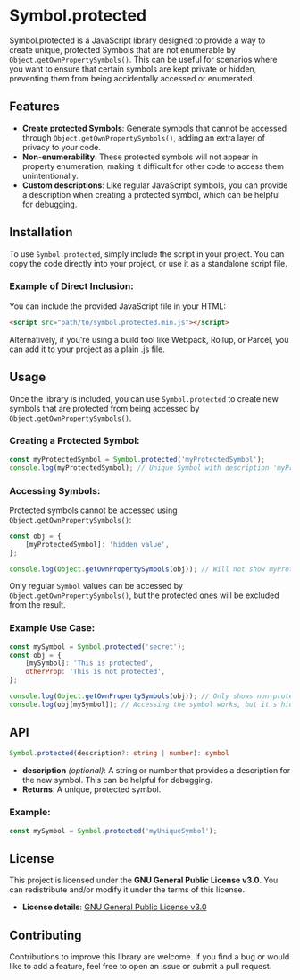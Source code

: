 # Symbol.protected

Symbol.protected is a JavaScript library designed to provide a way to create unique, protected Symbols that are not enumerable by `Object.getOwnPropertySymbols()`. This can be useful for scenarios where you want to ensure that certain symbols are kept private or hidden, preventing them from being accidentally accessed or enumerated.

## Features

- **Create protected Symbols**: Generate symbols that cannot be accessed through `Object.getOwnPropertySymbols()`, adding an extra layer of privacy to your code.
- **Non-enumerability**: These protected symbols will not appear in property enumeration, making it difficult for other code to access them unintentionally.
- **Custom descriptions**: Like regular JavaScript symbols, you can provide a description when creating a protected symbol, which can be helpful for debugging.

## Installation

To use `Symbol.protected`, simply include the script in your project. You can copy the code directly into your project, or use it as a standalone script file.

### Example of Direct Inclusion:

You can include the provided JavaScript file in your HTML:

```html
<script src="path/to/symbol.protected.min.js"></script>
```

Alternatively, if you're using a build tool like Webpack, Rollup, or Parcel, you can add it to your project as a plain .js file.

## Usage

Once the library is included, you can use `Symbol.protected` to create new symbols that are protected from being accessed by `Object.getOwnPropertySymbols()`.

### Creating a Protected Symbol:

```javascript
const myProtectedSymbol = Symbol.protected('myProtectedSymbol');
console.log(myProtectedSymbol); // Unique Symbol with description 'myProtectedSymbol'
```

### Accessing Symbols:

Protected symbols cannot be accessed using `Object.getOwnPropertySymbols()`:

```javascript
const obj = {
    [myProtectedSymbol]: 'hidden value',
};

console.log(Object.getOwnPropertySymbols(obj)); // Will not show myProtectedSymbol
```

Only regular `Symbol` values can be accessed by `Object.getOwnPropertySymbols()`, but the protected ones will be excluded from the result.

### Example Use Case:

```javascript
const mySymbol = Symbol.protected('secret');
const obj = {
    [mySymbol]: 'This is protected',
    otherProp: 'This is not protected',
};

console.log(Object.getOwnPropertySymbols(obj)); // Only shows non-protected symbols
console.log(obj[mySymbol]); // Accessing the symbol works, but it's hidden from enumeration
```

## API
```typescript
Symbol.protected(description?: string | number): symbol
```

- **description** _(optional)_: A string or number that provides a description for the new symbol. This can be helpful for debugging.
- **Returns**: A unique, protected symbol.

### Example:

```javascript
const mySymbol = Symbol.protected('myUniqueSymbol');
```

## License
This project is licensed under the **GNU General Public License v3.0**. You can redistribute and/or modify it under the terms of this license.

- **License details**: [GNU General Public License v3.0](./LICENSE)

## Contributing
Contributions to improve this library are welcome. If you find a bug or would like to add a feature, feel free to open an issue or submit a pull request.
